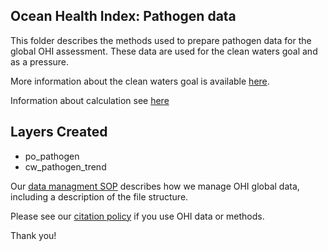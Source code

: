 ## Ocean Health Index: Pathogen data 

This folder describes the methods used to prepare pathogen data for the global OHI assessment.  These data are used for the clean waters goal and as a pressure.

More information about the clean waters goal is available [here](http://ohi-science.org/goals/#clean-waters).


Information about calculation see [here](https://rawgit.com/OHI-Science/ohiprep_v2021/master/globalprep/prs_cw_pathogen/v2021/cw_sanitation_data_prep.html)


## Layers Created
* po_pathogen
* cw_pathogen_trend


Our [data managment SOP](https://rawgit.com/OHI-Science/ohiprep/master/src/dataOrganization_SOP.html) describes how we manage OHI global data, including a description of the file structure.

Please see our [citation policy](http://ohi-science.org/citation-policy/) if you use OHI data or methods.

Thank you!

